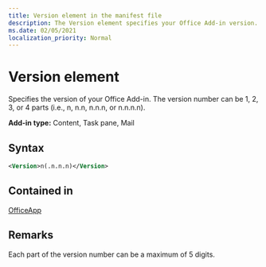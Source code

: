 ```yaml
---
title: Version element in the manifest file
description: The Version element specifies your Office Add-in version.
ms.date: 02/05/2021
localization_priority: Normal
---
```


# Version element

Specifies the version of your Office Add-in. The version number can be 1, 2, 3, or 4 parts (i.e., n, n.n, n.n.n, or n.n.n.n).

**Add-in type:** Content, Task pane, Mail

## Syntax

```XML
<Version>n(.n.n.n)</Version>
```

## Contained in

[OfficeApp](officeapp.md)

## Remarks

Each part of the version number can be a maximum of 5 digits.
